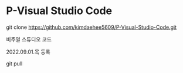 # P-Visual Studio Code

git clone https://github.com/kimdaehee5609/P-Visual-Studio-Code.git

비주얼 스튜디오 코드

2022.09.01.목  등록


git pull




